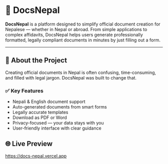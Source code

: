 # 📄 DocsNepal

**DocsNepal** is a platform designed to simplify official document creation for Nepalese — whether in Nepal or abroad. From simple applications to complex affidavits, DocsNepal helps users generate professionally formatted, legally compliant documents in minutes by just filling out a form.

---

## 🚀 About the Project

Creating official documents in Nepal is often confusing, time-consuming, and filled with legal jargon. DocsNepal was built to change that.

### ✅ Key Features
- Nepali & English document support
- Auto-generated documents from smart forms
- Legally accurate templates
- Download as PDF or Word
- Privacy-focused — your data stays with you
- User-friendly interface with clear guidance


## 🌐 Live Preview
https://docs-nepal.vercel.app

